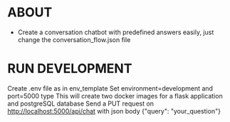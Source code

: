 # ABOUT
- Create a conversation chatbot with predefined answers easily, just change the conversation_flow.json file

# RUN DEVELOPMENT
Create .env file as in env_template
Set environment=development and port=5000
type <docker compose up>
This will create two docker images for a flask application and postgreSQL database
Send a PUT request on <http://localhost:5000/api/chat> with json body {"query": "your_question"}

